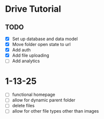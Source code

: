 # Drive Tutorial

## TODO
- [x] Set up database and data model
- [x] Move folder open state to url
- [x] Add auth
- [x] Add file uploading
- [ ] Add analytics

# 1-13-25

- [ ] functional homepage
- [ ] allow for dynamic parent folder
- [ ] delete files
- [ ] allow for other file types other than images